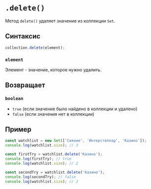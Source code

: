 # `.delete()`

Метод `delete()` удаляет значение из коллекции `Set`.

## Синтаксис

```js
collection.delete(element);
```

### `element`

Элемент - значение, которое нужно удалить.

## Возвращает

### `boolean`

- `true` (если значение было найдено в коллекции и удалено)
- `false` (если значения нет в коллекции)

## Пример

```js
const watchlist = new Set(['Сияние', 'Интерстеллар', 'Казино']);
console.log(watchlist.size); // 3

const firstTry = watchlist.delete('Казино');
console.log(firstTry); // true
console.log(watchlist.size); // 2

const secondTry = watchlist.delete('Казино');
console.log(secondTry); // false
console.log(watchlist.size); // 2
```
